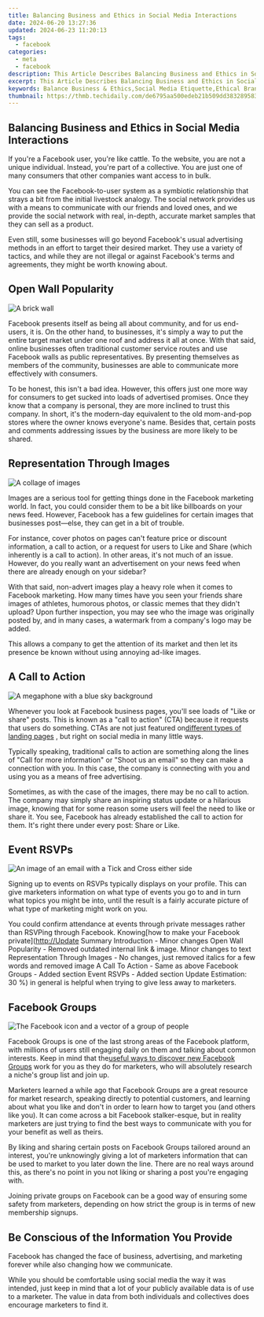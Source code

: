 ```yaml
---
title: Balancing Business and Ethics in Social Media Interactions
date: 2024-06-20 13:27:36
updated: 2024-06-23 11:20:13
tags:
  - facebook
categories:
  - meta
  - facebook
description: This Article Describes Balancing Business and Ethics in Social Media Interactions
excerpt: This Article Describes Balancing Business and Ethics in Social Media Interactions
keywords: Balance Business & Ethics,Social Media Etiquette,Ethical Branding Online,Profit Vs. Principles,Corporate Responsibility,Honesty in Ads,Transparency Strategies
thumbnail: https://thmb.techidaily.com/de6795aa500edeb21b509dd38328958388c423fd6f106f3aad361adc4196159e.jpg
---
```


## Balancing Business and Ethics in Social Media Interactions

 If you're a Facebook user, you're like cattle. To the website, you are not a unique individual. Instead, you're part of a collective. You are just one of many consumers that other companies want access to in bulk.

 You can see the Facebook-to-user system as a symbiotic relationship that strays a bit from the initial livestock analogy. The social network provides us with a means to communicate with our friends and loved ones, and we provide the social network with real, in-depth, accurate market samples that they can sell as a product.

 Even still, some businesses will go beyond Facebook's usual advertising methods in an effort to target their desired market. They use a variety of tactics, and while they are not illegal or against Facebook's terms and agreements, they might be worth knowing about.

## Open Wall Popularity

![A brick wall](https://static1.makeuseofimages.com/wordpress/wp-content/uploads/2022/10/brick-wall.jpg)

 Facebook presents itself as being all about community, and for us end-users, it is. On the other hand, to businesses, it's simply a way to put the entire target market under one roof and address it all at once. With that said, online businesses often traditional customer service routes and use Facebook walls as public representatives. By presenting themselves as members of the community, businesses are able to communicate more effectively with consumers.

 To be honest, this isn't a bad idea. However, this offers just one more way for consumers to get sucked into loads of advertised promises. Once they know that a company is personal, they are more inclined to trust this company. In short, it's the modern-day equivalent to the old mom-and-pop stores where the owner knows everyone's name. Besides that, certain posts and comments addressing issues by the business are more likely to be shared.

## Representation Through Images

![A collage of images](https://static1.makeuseofimages.com/wordpress/wp-content/uploads/2022/10/collage-images.jpg)

 Images are a serious tool for getting things done in the Facebook marketing world. In fact, you could consider them to be a bit like billboards on your news feed. However, Facebook has a few guidelines for certain images that businesses post—else, they can get in a bit of trouble.

 For instance, cover photos on pages can't feature price or discount information, a call to action, or a request for users to Like and Share (which inherently is a call to action). In other areas, it's not much of an issue. However, do you really want an advertisement on your news feed when there are already enough on your sidebar?

 With that said, non-advert images play a heavy role when it comes to Facebook marketing. How many times have you seen your friends share images of athletes, humorous photos, or classic memes that they didn't upload? Upon further inspection, you may see who the image was originally posted by, and in many cases, a watermark from a company's logo may be added.

 This allows a company to get the attention of its market and then let its presence be known without using annoying ad-like images.

## A Call to Action

![A megaphone with a blue sky background](https://static1.makeuseofimages.com/wordpress/wp-content/uploads/2022/10/megaphone-blue-sky.jpg)

 Whenever you look at Facebook business pages, you'll see loads of "Like or share" posts. This is known as a "call to action" (CTA) because it requests that users do something. CTAs are not just featured on[different types of landing pages](https://www.makeuseof.com/10-types-of-landing-pages-and-when-to-use-them/) , but right on social media in many little ways.

 Typically speaking, traditional calls to action are something along the lines of "Call for more information" or "Shoot us an email" so they can make a connection with you. In this case, the company is connecting with you and using you as a means of free advertising.

 Sometimes, as with the case of the images, there may be no call to action. The company may simply share an inspiring status update or a hilarious image, knowing that for some reason some users will feel the need to like or share it. You see, Facebook has already established the call to action for them. It's right there under every post: Share or Like.

## Event RSVPs

![An image of an email with a Tick and Cross either side](https://static1.makeuseofimages.com/wordpress/wp-content/uploads/2022/10/rsvp-invite.jpg)

 Signing up to events on RSVPs typically displays on your profile. This can give marketers information on what type of events you go to and in turn what topics you might be into, until the result is a fairly accurate picture of what type of marketing might work on you.

 You could confirm attendance at events through private messages rather than RSVPing through Facebook. Knowing[how to make your Facebook private](<http://Update> Summary Introduction - Minor changes Open Wall Popularity - Removed outdated internal link & image. Minor changes to text Representation Through Images - No changes, just removed italics for a few words and removed image A Call To Action - Same as above Facebook Groups - Added section Event RSVPs - Added section Update Estimation: 30 %) in general is helpful when trying to give less away to marketers.

## Facebook Groups

![The Facebook icon and a vector of a group of people](https://static1.makeuseofimages.com/wordpress/wp-content/uploads/2022/10/facebook-groups.jpg)

 Facebook Groups is one of the last strong areas of the Facebook platform, with millions of users still engaging daily on them and talking about common interests. Keep in mind that the[useful ways to discover new Facebook Groups](https://www.makeuseof.com/tag/5-awesome-ways-discover-new-facebook-groups/) work for you as they do for marketers, who will absolutely research a niche's group list and join up.

 Marketers learned a while ago that Facebook Groups are a great resource for market research, speaking directly to potential customers, and learning about what you like and don't in order to learn how to target you (and others like you). It can come across a bit Facebook stalker-esque, but in reality marketers are just trying to find the best ways to communicate with you for your benefit as well as theirs.

 By liking and sharing certain posts on Facebook Groups tailored around an interest, you're unknowingly giving a lot of marketers information that can be used to market to you later down the line. There are no real ways around this, as there's no point in you not liking or sharing a post you're engaging with.

 Joining private groups on Facebook can be a good way of ensuring some safety from marketers, depending on how strict the group is in terms of new membership signups.

## Be Conscious of the Information You Provide

 Facebook has changed the face of business, advertising, and marketing forever while also changing how we communicate.

 While you should be comfortable using social media the way it was intended, just keep in mind that a lot of your publicly available data is of use to a marketer. The value in data from both individuals and collectives does encourage marketers to find it.


<ins class="adsbygoogle"
     style="display:block"
     data-ad-format="autorelaxed"
     data-ad-client="ca-pub-7571918770474297"
     data-ad-slot="1223367746"></ins>



<ins class="adsbygoogle"
     style="display:block"
     data-ad-client="ca-pub-7571918770474297"
     data-ad-slot="8358498916"
     data-ad-format="auto"
     data-full-width-responsive="true"></ins>
